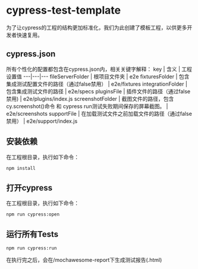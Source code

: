 # cypress-test-template
为了让cypress的工程的结构更加标准化，我们为此创建了模板工程，以供更多开发者快速复用。

## cypress.json
所有个性化的配置都包含在cypress.json内，相关关键字解释：
key | 含义 | 工程设置值
---|---|---
fileServerFolder | 根项目文件夹 | e2e
fixturesFolder | 包含集成测试配置文件的路径（通过false禁用） | e2e/fixtures
integrationFolder | 包含集成测试文件的路径 | e2e/specs
pluginsFile | 插件文件的路径（通过false禁用) | e2e/plugins/index.js
screenshotFolder | 截图文件的路径，包含cy.screenshot()命令 和 cypress run测试失败期间保存的屏幕截图。 | e2e/screenshots
supportFile | 在加载测试文件之前加载文件的路径（通过false禁用） | e2e/support/index.js

## 安装依赖
在工程根目录，执行如下命令：
```
npm install
```

## 打开cypress
在工程根目录，执行如下命令：
```
npm run cypress:open
```

## 运行所有Tests
```
npm run cypress:run
```
在执行完之后，会在/mochawesome-report下生成测试报告(.html)
